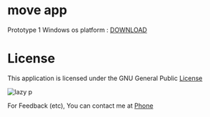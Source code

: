 # move app

Prototype 1
Windows os platform  : [ DOWNLOAD ](https://github.com/ice-black/move-app/raw/main/APPS/TX%20movies%20(0.0.1).exe)


# License

This application is licensed under the GNU General Public  [ License ](https://raw.githubusercontent.com/Hezron26/Auto_git_commit_push/main/LICENSE)


![lazy p](https://user-images.githubusercontent.com/55835551/226184555-72e10ba4-372b-4040-8d6b-cfd2537cc709.jpg)



For Feedback (etc), You can contact me at [ Phone ](https://wa.me/254714415034)
